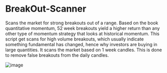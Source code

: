 # BreakOut-Scanner
Scans the market for strong breakouts out of a range. Based on the book quantitative momentum, 52 week breakouts yield a higher return than any other type of momentum strategy that looks at historical momentum. This script get scans for high volume breakouts, which usually indicate something fundamental has changed, hence why investors are buying in large quantities. It scans the market based on 1 week candles. This is done to remove false breakouts from the daily candles.


![image](https://user-images.githubusercontent.com/65280357/155357346-fc16ede3-7ad4-409e-8d69-b5c08706a968.png)

